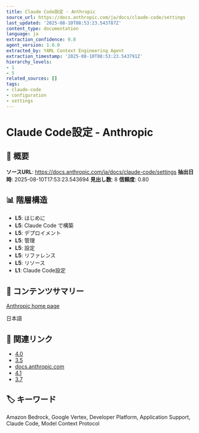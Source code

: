 ```yaml
---
title: Claude Code設定 - Anthropic
source_url: https://docs.anthropic.com/ja/docs/claude-code/settings
last_updated: '2025-08-10T08:53:23.543787Z'
content_type: documentation
language: ja
extraction_confidence: 0.8
agent_version: 1.0.0
extracted_by: YAML Context Engineering Agent
extraction_timestamp: '2025-08-10T08:53:23.543791Z'
hierarchy_levels:
- 1
- 5
related_sources: []
tags:
- claude-code
- configuration
- settings
---
```


# Claude Code設定 - Anthropic

## 📌 概要

**ソースURL**: https://docs.anthropic.com/ja/docs/claude-code/settings
**抽出日時**: 2025-08-10T17:53:23.543694
**見出し数**: 8
**信頼度**: 0.80

## 📊 階層構造

- **L5**: はじめに
- **L5**: Claude Code で構築
- **L5**: デプロイメント
- **L5**: 管理
- **L5**: 設定
- **L5**: リファレンス
- **L5**: リソース
- **L1**: Claude Code設定

## 📝 コンテンツサマリー

[Anthropic home page](/)

日本語

## 🔗 関連リンク

- [4.0](https://docs.anthropic.com/4.0)
- [3.5](https://docs.anthropic.com/3.5)
- [docs.anthropic.com](https://docs.anthropic.com)
- [4.1](https://docs.anthropic.com/4.1)
- [3.7](https://docs.anthropic.com/3.7)

## 🏷️ キーワード

Amazon Bedrock, Google Vertex, Developer Platform, Application Support, Claude Code, Model Context Protocol
